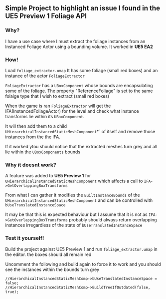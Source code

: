 ## Simple Project to highlight an issue I found in the UE5 Preview 1 Foliage API

### Why?
I have a use case where I must extract the foliage instances from an Instanced Foliage Actor using a bounding volume.
It worked in **UE5 EA2**

### How!
Load `foliage_extractor.umap` It has some foliage (small red boxes) and an instance of the actor `FoliageExtractor`

`FoliageExtractor` has a `UBoxComponent` whose bounds are encapsulating some of the foliage.
The property "ReferenceFoliage" is set to the same folaige type that I wish to extract (small red boxes)

When the game is ran `FoliageExtractor` will get the IFA(InstancedFoliageActor) for the level and check what instance transforms lie within its `UBoxComponent`.

It will then add them to a child `UHierarchicalInstancedStaticMeshComponent`*` of itself and remove those instances from the the IFA.

If it worked ytou should notice that the extracted meshes turn grey and all lie within the `UBoxComponents` bounds

### Why it doesnt work?
A feature was added to **UE5 Preview 1** for `UHierarchicalInstancedStaticMeshComponent` which affects a call to `IFA->GetOverlappingBoxTransforms`

From what I can gather it modifies the `BuiltInstanceBounds` of the `UHierarchicalInstancedStaticMeshComponent` and can be controlled with `bUseTranslatedInstanceSpace`

It may be that this is expected behaviour but I assume that it is not as `IFA->GetOverlappingBoxTransforms` probably should always return overlapping instances irregardless of the state of `bUseTranslatedInstanceSpace`

### Test it yourself!
Build the project against UE5 Preview 1 and run `foliage_extractor.umap` in the editor. the boxes should all remain red

Uncomment the following and build again to force it to work and you should see the instances within the bounds turn grey

```
//HierarchicalInstancedStaticMeshComp->bUseTranslatedInstanceSpace = false;
//HierarchicalInstancedStaticMeshComp->BuildTreeIfOutdated(false, true);
```